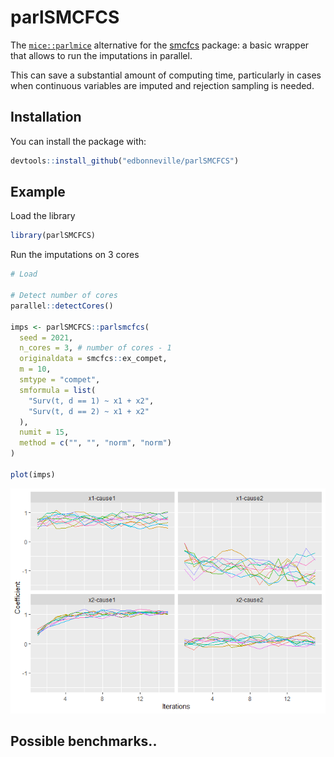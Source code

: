 
<!-- README.md is generated from README.Rmd. Please edit that file -->

# parlSMCFCS

The
[`mice::parlmice`](https://www.gerkovink.com/parlMICE/Vignette_parlMICE.html)
alternative for the
[smcfcs](https://cran.r-project.org/web/packages/smcfcs/index.html)
package: a basic wrapper that allows to run the imputations in parallel.

This can save a substantial amount of computing time, particularly in
cases when continuous variables are imputed and rejection sampling is
needed.

## Installation

You can install the package with:

``` r
devtools::install_github("edbonneville/parlSMCFCS")
```

## Example

Load the library

``` r
library(parlSMCFCS)
```

Run the imputations on 3 cores

``` r
# Load

# Detect number of cores
parallel::detectCores() 

imps <- parlSMCFCS::parlsmcfcs(
  seed = 2021,
  n_cores = 3, # number of cores - 1
  originaldata = smcfcs::ex_compet,
  m = 10,
  smtype = "compet",
  smformula = list(
    "Surv(t, d == 1) ~ x1 + x2",
    "Surv(t, d == 2) ~ x1 + x2"
  ),
  numit = 15,
  method = c("", "", "norm", "norm")
)

plot(imps)
```

![](man/figures/README-example-1.png)

## Possible benchmarks..
